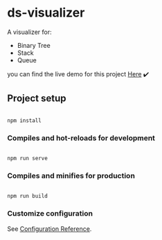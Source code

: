 
# ds-visualizer

A visualizer for:

 - Binary Tree
 - Stack
 - Queue

you can find the live demo for this project  [Here](https://emmm.surge.sh/) ✔️

## Project setup

```

npm install

```

  

### Compiles and hot-reloads for development

```

npm run serve

```

  

### Compiles and minifies for production

```

npm run build

```

  

### Customize configuration

See [Configuration Reference](https://cli.vuejs.org/config/).

